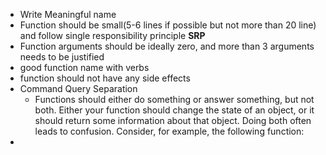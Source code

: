 - Write Meaningful name
- Function should be small(5-6 lines if possible but not more than 20 line) and follow single responsibility principle **SRP**
- Function arguments should be ideally zero, and more than 3 arguments needs to be justified
- good function name with verbs
- function should not have any side effects
- Command Query Separation 
	- Functions should either do something or answer something, but not both. Either your function should change the state of an object, or it should return some information about that object. Doing both often leads to confusion. Consider, for example, the following function:
- 